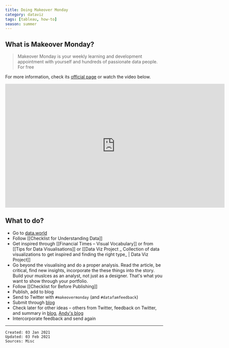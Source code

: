 ```yaml
---
title: Doing Makeover Monday
category: dataviz
tags: [tableau, how-to]
season: summer
---
```


## What is Makeover Monday?
> Makeover Monday is your weekly learning and development appointment with yourself and hundreds of passionate data people. For free

For more information, check its [official page](https://www.makeovermonday.co.uk/) or watch the video below.

<iframe src="https://www.youtube.com/embed/1auES9NyNUc" width="700" height="393.75" frameborder="0" allowfullscreen="allowfullscreen"></iframe>

## What to do?
* Go to [data.world](https://data.world/makeovermonday/)
* Follow [[Checklist for Understanding Data]]
* Get inspired through [[Financial Times – Visual Vocabulary]] or from [[Tips for Data Visualisations]] or [[Data Viz Project _ Collection of data visualizations to get inspired and finding the right type_ | Data Viz Project]]
* Go beyond the visualising and do a proper analysis. Read the article, be critical, find new insights, incorporate the these things into the story. Build your muslces as an analyst, not just as a designer. That's what you want to show through your portfolio.
* Follow [[Checklist for Before Publishing]]
* Publish, add to blog
* Send to Twitter with `#makeovermonday` (and  `#datafamfeedback`)
* Submit through [blog](https://www.makeovermonday.co.uk/submit/)
* Check later for other ideas – others from Twitter, feedback on Twitter, and summary in [blog](https://www.makeovermonday.co.uk/blog/), [Andy's blog](https://www.vizwiz.com/)
* Intercorporate feedback and send again

---

    Created: 03 Jan 2021
    Updated: 03 Feb 2021
    Sources: Misc

